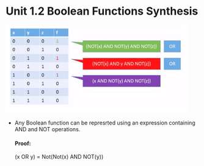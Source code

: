 # Unit 1.2 Boolean Functions Synthesis

![How to contruting boolean funciton with truth table](https://github.com/GodStick233/StudyNote/blob/master/Build-a-computer/img/2.png)

- Any Boolean function can be represrted using an expression containing AND and NOT operations.
  
  #### Proof:
  
  (x OR y) = Not(Not(x) AND NOT(y))


